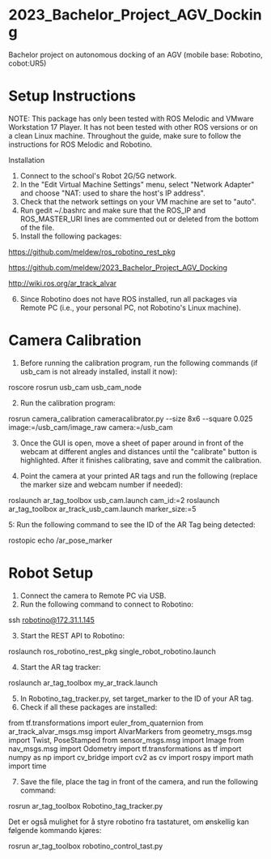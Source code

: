 # 2023_Bachelor_Project_AGV_Docking
Bachelor project on autonomous docking of an AGV (mobile base: Robotino, cobot:UR5)

# Setup Instructions 
NOTE:
This package has only been tested with ROS Melodic and VMware Workstation 17 Player. It has not been tested with other ROS versions or on a clean Linux machine. Throughout the guide, make sure to follow the instructions for ROS Melodic and Robotino.

Installation
1. Connect to the school's Robot 2G/5G network.
2. In the "Edit Virtual Machine Settings" menu, select "Network Adapter" and choose "NAT: used to share the host's IP address".
3. Check that the network settings on your VM machine are set to "auto".
4. Run gedit ~/.bashrc and make sure that the ROS_IP and ROS_MASTER_URI lines are commented out or deleted from the bottom of the file.
5. Install the following packages:

https://github.com/meldew/ros_robotino_rest_pkg

https://github.com/meldew/2023_Bachelor_Project_AGV_Docking

http://wiki.ros.org/ar_track_alvar

6. Since Robotino does not have ROS installed, run all packages via Remote PC (i.e., your personal PC, not Robotino's Linux machine).
# Camera Calibration

1. Before running the calibration program, run the following commands (if usb_cam is not already installed, install it now):

roscore
rosrun usb_cam usb_cam_node

2. Run the calibration program:

rosrun camera_calibration cameracalibrator.py --size 8x6 --square 0.025 image:=/usb_cam/image_raw camera:=/usb_cam

3. Once the GUI is open, move a sheet of paper around in front of the webcam at different angles and distances until the "calibrate" button is highlighted. After it finishes calibrating, save and commit the calibration.

4. Point the camera at your printed AR tags and run the following (replace the marker size and webcam number if needed):

roslaunch ar_tag_toolbox usb_cam.launch cam_id:=2
roslaunch ar_tag_toolbox ar_track_usb_cam.launch marker_size:=5

5: Run the following command to see the ID of the AR Tag being detected:

rostopic echo /ar_pose_marker

# Robot Setup 
1. Connect the camera to Remote PC via USB.
2. Run the following command to connect to Robotino:

ssh robotino@172.31.1.145

3. Start the REST API to Robotino:

roslaunch ros_robotino_rest_pkg single_robot_robotino.launch

4. Start the AR tag tracker:

roslaunch ar_tag_toolbox my_ar_track.launch

5. In Robotino_tag_tracker.py, set target_marker to the ID of your AR tag.
6. Check if all these packages are installed:

from tf.transformations import euler_from_quaternion
from ar_track_alvar_msgs.msg import AlvarMarkers
from geometry_msgs.msg import Twist, PoseStamped
from sensor_msgs.msg import Image
from nav_msgs.msg import Odometry
import tf.transformations as tf
import numpy as np
import cv_bridge
import cv2 as cv
import rospy
import math
import time

7. Save the file, place the tag in front of the camera, and run the following command:

rosrun ar_tag_toolbox Robotino_tag_tracker.py


Det er også mulighet for å styre robotino fra tastaturet, om ønskellig kan følgende kommando kjøres: 

rosrun ar_tag_toolbox robotino_control_tast.py
